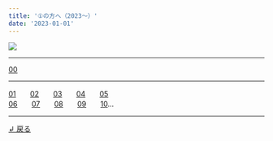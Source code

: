 ```yaml
---
title: '①の方へ（2023～）'
date: '2023-01-01'
---
```

![](/images/1.jpg)
***
[00](/posts/1-00)
***
[01](/posts/1-01)　　[02](/posts/1-02)　　[03](/posts/1-03)　　[04](/posts/1-04)　　[05](/posts/1-05)  
[06](/posts/1-06)　　[07](/posts/1-07)　　[08](/posts/1-08)　　[09](/posts/1-09)　　[10](/posts/1-10)...
***
[ ↲ 戻る ](https://01234567890.thebase.in/about)
